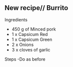 ## New recipe// Burrito

Ingredients
- 450 g of Minced pork
- 1 x Capsicum Red
- 1 x Capsicum Green
- 2 x Onions
- 3 x cloves of garlic

Steps
-Do as before
